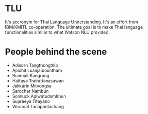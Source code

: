 # TLU
It's accronym for Thai Language Understanding. It's an effort from IBM/KMITL co-operation. The ultimate goal is to make Thai language functionalities similar to what Watson NLU provided.

# People behind the scene
- Adisorn Tangthongthip
- Apichit Luanjaiboontham
- Bunmak Kangrang
- Hattaya Trairattanasuwan
- Jakkarin Mitvongsa
- Sarochar Nambun
- Somluck Apiwatudomkhun
- Supreeya Titayano
- Woranat Tanapantachang
